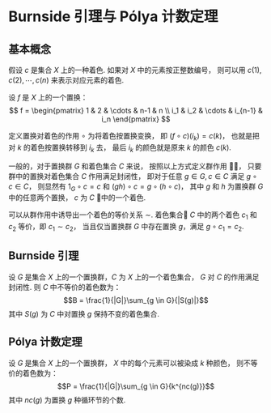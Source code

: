 # Burnside 引理与 Pólya 计数定理

## 基本概念

假设 $c$ 是集合 $X$ 上的一种着色.
如果对 $X$ 中的元素按正整数编号，
则可以用 $c(1), c(2), \cdots, c(n)$ 来表示对应元素的着色.

设 $f$ 是 $X$ 上的一个置换：
$$
f =
\begin{pmatrix}
   1 & 2 & \cdots & n-1 & n \\
   i_1 & i_2 & \cdots & i_{n-1} & i_n
\end{pmatrix}
$$

定义置换对着色的作用 $\circ$ 为将着色按置换变换，
即 $(f \circ c)(i_k) = c(k)$，
也就是把对 $k$ 的着色按置换转移到 $i_k$ 去，
最后 $i_k$ 的颜色就是原来 $k$ 的颜色 $c(k)$.

一般的，对于置换群 $G$ 和着色集合 $C$ 来说，
按照以上方式定义群作用 $\circ$，
只要群中的置换对着色集合 $C$ 作用满足封闭性，
即对于任意 $g \in G, c \in C$ 满足 $g\circ{c} \in C$，
则显然有 $1_G \circ c = c$ 和
$(gh) \circ c = g \circ (h \circ c)$，
其中 $g$ 和 $h$ 为置换群 $G$ 中的任意两个置换，
$c$ 为 $C$ 中的一个着色.

可以从群作用中诱导出一个着色的等价关系 $\sim$.
着色集合 $C$ 中的两个着色 $c_1$ 和 $c_2$ 等价，即 $c_1 \sim c_2$，
当且仅当置换群 $G$ 中存在置换 $g$，满足 $g \circ c_1 = c_2$.

## Burnside 引理

设 $G$ 是集合 $X$ 上的一个置换群，$C$ 为 $X$ 上的一个着色集合，
$G$ 对 $C$ 的作用满足封闭性.
则 $C$ 中不等价的着色数为：
$$B = \frac{1}{|G|}\sum_{g \in G}{|S(g)|}$$
其中 $S(g)$ 为 $C$ 中对置换 $g$ 保持不变的着色集合.

## Pólya 计数定理

设 $G$ 是集合 $X$ 上的一个置换群，
$X$ 中的每个元素可以被染成 $k$ 种颜色，
则不等价的着色数为：
$$P = \frac{1}{|G|}\sum_{g \in G}{k^{nc(g)}}$$
其中 $nc(g)$ 为置换 $g$ 种循环节的个数.
